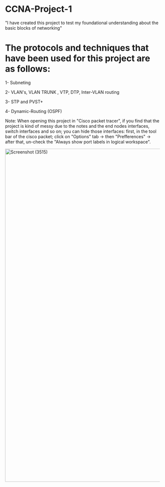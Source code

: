 # CCNA-Project-1


"I have created this project to test my foundational understanding about the basic blocks of networking"

The protocols and techniques that have been used for this project are as follows:
===================================================================================

1- Subneting

2- VLAN's, VLAN TRUNK , VTP, DTP, Inter-VLAN routing

3- STP and PVST+

4- Dynamic-Routing (OSPF)




Note: When opening this project in "Cisco packet tracer", if you find that the project is kind of messy due to the notes and the end nodes interfaces, switch interfaces and so on; you can hide those interfaces:
first, in the tool bar of the cisco packet; click on "Options" tab -> then "Prefferences" -> after that, un-check the "Always show port labels in logical workspace".


 



<img width="1920" height="1080" alt="Screenshot (3515)" src="https://github.com/user-attachments/assets/8d5349ad-e70a-422d-9851-1ecb2e336123" />
